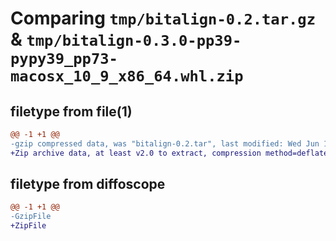 # Comparing `tmp/bitalign-0.2.tar.gz` & `tmp/bitalign-0.3.0-pp39-pypy39_pp73-macosx_10_9_x86_64.whl.zip`

## filetype from file(1)

```diff
@@ -1 +1 @@
-gzip compressed data, was "bitalign-0.2.tar", last modified: Wed Jun 14 21:37:16 2023, max compression
+Zip archive data, at least v2.0 to extract, compression method=deflate
```

## filetype from diffoscope

```diff
@@ -1 +1 @@
-GzipFile
+ZipFile
```

